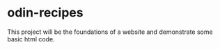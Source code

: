 # odin-recipes
This project will be the foundations of a website and demonstrate some basic html code.